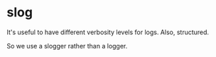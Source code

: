 #   slog

It's useful to have different verbosity levels for logs. Also, structured.

So we use a slogger rather than a logger.